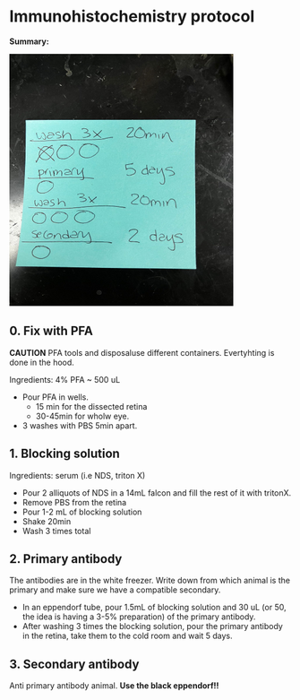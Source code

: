 # Immunohistochemistry protocol

**Summary:**

<img src="../images/IHC.jfif" alt="Image Alt Text" width="400" height="450">


## 0. Fix with PFA
**CAUTION** PFA tools and disposaluse different containers. 
Evertyhting is done in the hood. 

Ingredients: 4% PFA ~ 500 uL
- Pour PFA in wells. 
    - 15 min for the dissected retina
    - 30-45min for wholw eye. 
- 3 washes with PBS 5min apart. 
## 1. Blocking solution
Ingredients: serum (i.e NDS, triton X)
- Pour 2 alliquots of NDS in a 14mL falcon and fill the rest of it with tritonX.
- Remove PBS from the retina
- Pour 1-2 mL of blocking solution 
- Shake 20min
- Wash 3 times total 

## 2. Primary antibody
The antibodies are in the white freezer. Write down from which animal is the primary and make sure we have a compatible secondary. 

- In an eppendorf tube, pour 1.5mL of blocking solution and 30 uL (or 50, the idea is having a 3-5% preparation) of the primary antibody.
- After washing 3 times the blocking solution, pour the primary antibody in the retina, take them to the cold room and wait 5 days. 

## 3. Secondary antibody
Anti primary antibody animal. 
**Use the black eppendorf!!**